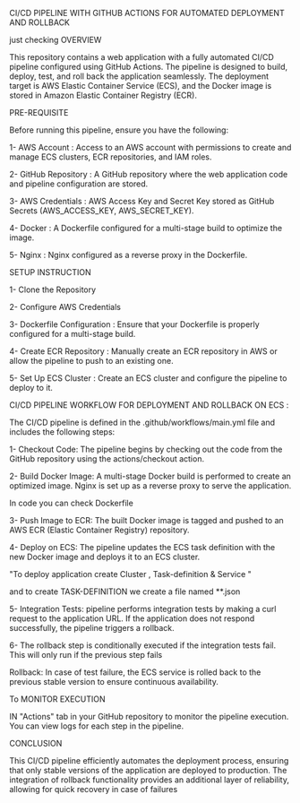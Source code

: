 CI/CD PIPELINE WITH GITHUB ACTIONS FOR AUTOMATED DEPLOYMENT AND ROLLBACK

just checking
OVERVIEW

This repository contains a web application with a fully automated CI/CD pipeline configured using GitHub Actions. The pipeline is designed to build, deploy, test, and roll back the application seamlessly. The deployment target is AWS Elastic Container Service (ECS), and the Docker image is stored in Amazon Elastic Container Registry (ECR).

PRE-REQUISITE

Before running this pipeline, ensure you have the following:

1- AWS Account :   Access to an AWS account with permissions to create and manage ECS clusters, ECR repositories, and IAM roles.

2- GitHub Repository :   A GitHub repository where the web application code and pipeline configuration are stored.

3- AWS Credentials :   AWS Access Key and Secret Key stored as GitHub Secrets (AWS_ACCESS_KEY, AWS_SECRET_KEY).

4- Docker :   A Dockerfile configured for a multi-stage build to optimize the image.

5- Nginx :   Nginx configured as a reverse proxy in the Dockerfile.

SETUP INSTRUCTION


1- Clone the Repository

2- Configure AWS Credentials

3- Dockerfile Configuration :    Ensure that your Dockerfile is properly configured for a multi-stage build.

4- Create ECR Repository :   Manually create an ECR repository in AWS or allow the pipeline to push to an existing one.

5- Set Up ECS Cluster :   Create an ECS cluster and configure the pipeline to deploy to it.


CI/CD PIPELINE WORKFLOW FOR DEPLOYMENT AND ROLLBACK ON ECS : 



The CI/CD pipeline is defined in the .github/workflows/main.yml file and includes the following steps:

 
1- Checkout Code:   The pipeline begins by checking out the code from the GitHub repository using the actions/checkout action.

2- Build Docker Image:   A multi-stage Docker build is performed to create an optimized image. Nginx is set up as a reverse proxy to serve the application.

  In code you can check Dockerfile          

3- Push Image to ECR:    The built Docker image is tagged and pushed to an AWS ECR (Elastic Container Registry) repository.


4- Deploy on ECS:   The pipeline updates the ECS task definition with the new Docker image and deploys it to an ECS cluster.

   "To deploy application create Cluster , Task-definition & Service "
   
   and to create TASK-DEFINITION we create a file named  **.json

5- Integration Tests:    pipeline performs integration tests by making a curl request to the application URL. If the application does not respond successfully, the pipeline triggers a rollback.

6- The rollback step is conditionally executed if the integration tests fail. This will only run if the previous step fails 

   Rollback:    In case of test failure, the ECS service is rolled back to the previous stable version to ensure continuous availability.


To MONITOR EXECUTION

IN "Actions" tab in your GitHub repository to monitor the pipeline execution. You can view logs for each step in the pipeline.        

 
CONCLUSION

This CI/CD pipeline efficiently automates the deployment process, ensuring that only stable versions of the application are deployed to production. The integration of rollback functionality provides an additional layer of reliability, allowing for quick recovery in case of failures        





